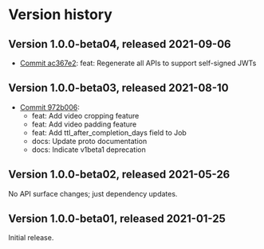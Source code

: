 # Version history

## Version 1.0.0-beta04, released 2021-09-06

- [Commit ac367e2](https://github.com/googleapis/google-cloud-dotnet/commit/ac367e2): feat: Regenerate all APIs to support self-signed JWTs

## Version 1.0.0-beta03, released 2021-08-10

- [Commit 972b006](https://github.com/googleapis/google-cloud-dotnet/commit/972b006):
  - feat: Add video cropping feature
  - feat: Add video padding feature
  - feat: Add ttl_after_completion_days field to Job
  - docs: Update proto documentation
  - docs: Indicate v1beta1 deprecation

## Version 1.0.0-beta02, released 2021-05-26

No API surface changes; just dependency updates.

## Version 1.0.0-beta01, released 2021-01-25

Initial release.
